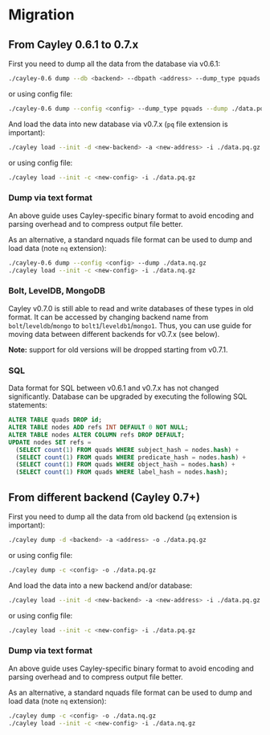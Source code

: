# Migration

## From Cayley 0.6.1 to 0.7.x

First you need to dump all the data from the database via v0.6.1:

```bash
./cayley-0.6 dump --db <backend> --dbpath <address> --dump_type pquads --dump ./data.pq.gz
```

or using config file:

```bash
./cayley-0.6 dump --config <config> --dump_type pquads --dump ./data.pq.gz
```

And load the data into new database via v0.7.x \(`pq` file extension is important\):

```bash
./cayley load --init -d <new-backend> -a <new-address> -i ./data.pq.gz
```

or using config file:

```bash
./cayley load --init -c <new-config> -i ./data.pq.gz
```

### Dump via text format

An above guide uses Cayley-specific binary format to avoid encoding and parsing overhead and to compress output file better.

As an alternative, a standard nquads file format can be used to dump and load data \(note `nq` extension\):

```bash
./cayley-0.6 dump --config <config> --dump ./data.nq.gz
./cayley load --init -c <new-config> -i ./data.nq.gz
```

### Bolt, LevelDB, MongoDB

Cayley v0.7.0 is still able to read and write databases of these types in old format. It can be accessed by changing backend name from `bolt`/`leveldb`/`mongo` to `bolt1`/`leveldb1`/`mongo1`. Thus, you can use guide for moving data between different backends for v0.7.x \(see below\).

**Note:** support for old versions will be dropped starting from v0.7.1.

### SQL

Data format for SQL between v0.6.1 and v0.7.x has not changed significantly. Database can be upgraded by executing the following SQL statements:

```sql
ALTER TABLE quads DROP id;
ALTER TABLE nodes ADD refs INT DEFAULT 0 NOT NULL;
ALTER TABLE nodes ALTER COLUMN refs DROP DEFAULT;
UPDATE nodes SET refs = 
  (SELECT count(1) FROM quads WHERE subject_hash = nodes.hash) +
  (SELECT count(1) FROM quads WHERE predicate_hash = nodes.hash) +
  (SELECT count(1) FROM quads WHERE object_hash = nodes.hash) +
  (SELECT count(1) FROM quads WHERE label_hash = nodes.hash);
```

## From different backend \(Cayley 0.7+\)

First you need to dump all the data from old backend \(`pq` extension is important\):

```bash
./cayley dump -d <backend> -a <address> -o ./data.pq.gz
```

or using config file:

```bash
./cayley dump -c <config> -o ./data.pq.gz
```

And load the data into a new backend and/or database:

```bash
./cayley load --init -d <new-backend> -a <new-address> -i ./data.pq.gz
```

or using config file:

```bash
./cayley load --init -c <new-config> -i ./data.pq.gz
```

### Dump via text format

An above guide uses Cayley-specific binary format to avoid encoding and parsing overhead and to compress output file better.

As an alternative, a standard nquads file format can be used to dump and load data \(note `nq` extension\):

```bash
./cayley dump -c <config> -o ./data.nq.gz
./cayley load --init -c <new-config> -i ./data.nq.gz
```

